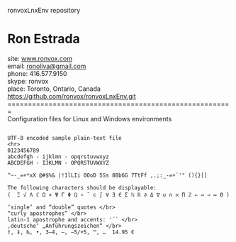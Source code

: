 ronvoxLnxEnv repository

# Ron Estrada
site:   www.ronvox.com </br>
email:  ronoliva@gmail.com\
phone:  416.577.9150\
skype:  ronvox\
place:  Toronto, Ontario, Canada\
https://github.com/ronvox/ronvoxLnxEnv.git </br>
=======================================================\
Configuration files for Linux and Windows environments

```

UTF-8 encoded sample plain-text file
<hr>
0123456789
abcdefgh - ijklmn - opqrstuvwxyz
ABCDEFGH - IJKLMN - OPQRSTUVWXYZ

^~-_=+*xX @#$%& |!1lLIi 0OoD 5Ss 8Bb6G 7TtFf ,.;:_-=+`'" (){}[]

The following characters should be displayable:
(  Ξ √ Λ ℂ Ω × Ψ Γ Φ ℚ ∘ ˘ ⊂ ∫ ∀ ∃ ∈ Σ ℕ ℝ ∂ Δ ∇ ∪ ∩ ℵ Π ℤ ⇐ ⇔ ⇒ ↦ Θ )

‘single’ and “double” quotes </br>
“curly apostrophes” </br>
latin-1 apostrophe and accents: '´` </br>
‚deutsche‘ „Anführungszeichen“ </br>
†, ‡, ‰, •, 3–4, —, −5/+5, ™, …  14.95 €

```

